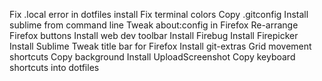 Fix .local error in dotfiles install
Fix terminal colors
Copy .gitconfig
Install sublime from command line
Tweak about:config in Firefox
Re-arrange Firefox buttons
Install web dev toolbar
Install Firebug
Install Firepicker
Install Sublime
Tweak title bar for Firefox
Install git-extras
Grid movement shortcuts
Copy background
Install UploadScreenshot
Copy keyboard shortcuts into dotfiles
